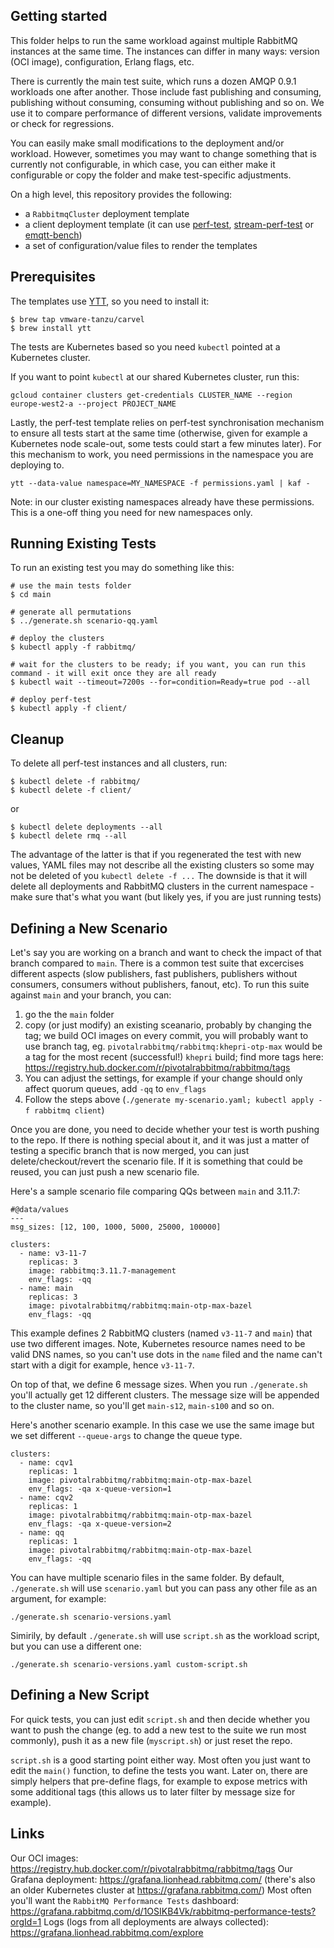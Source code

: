 ## Getting started

This folder helps to run the same workload against multiple RabbitMQ instances at the same time.
The instances can differ in many ways: version (OCI image), configuration, Erlang flags, etc.

There is currently the main test suite, which runs a dozen AMQP 0.9.1 workloads one after another.
Those include fast publishing and consuming, publishing without consuming, consuming without publishing
and so on. We use it to compare performance of different versions, validate improvements or check for regressions.

You can easily make small modifications to the deployment and/or workload. However, sometimes you may want
to change something that is currently not configurable, in which case, you can either make it configurable
or copy the folder and make test-specific adjustments.

On a high level, this repository provides the following:
* a `RabbitmqCluster` deployment template
* a client deployment template (it can use [perf-test](https://perftest.rabbitmq.com/), [stream-perf-test](https://rabbitmq.github.io/rabbitmq-stream-java-client/stable/htmlsingle/#the-performance-tool) or [emqtt-bench](https://github.com/emqx/emqtt-bench))
* a set of configuration/value files to render the templates

## Prerequisites

The templates use [YTT](https://carvel.dev/ytt/), so you need to install it:
```
$ brew tap vmware-tanzu/carvel
$ brew install ytt
```

The tests are Kubernetes based so you need `kubectl` pointed at a Kubernetes cluster.

If you want to point `kubectl` at our shared Kubernetes cluster, run this:
```
gcloud container clusters get-credentials CLUSTER_NAME --region europe-west2-a --project PROJECT_NAME
```

Lastly, the perf-test template relies on perf-test synchronisation mechanism to ensure all tests start at the same time
(otherwise, given for example a Kubernetes node scale-out, some tests could start a few minutes later). For this mechanism to work,
you need permissions in the namespace you are deploying to.
```
ytt --data-value namespace=MY_NAMESPACE -f permissions.yaml | kaf -
```

Note: in our cluster existing namespaces already have these permissions. This is a one-off thing you need for new namespaces only.

## Running Existing Tests

To run an existing test you may do something like this:

```
# use the main tests folder
$ cd main

# generate all permutations
$ ../generate.sh scenario-qq.yaml

# deploy the clusters
$ kubectl apply -f rabbitmq/

# wait for the clusters to be ready; if you want, you can run this command - it will exit once they are all ready
$ kubectl wait --timeout=7200s --for=condition=Ready=true pod --all

# deploy perf-test
$ kubectl apply -f client/
```

## Cleanup

To delete all perf-test instances and all clusters, run:

```
$ kubectl delete -f rabbitmq/
$ kubectl delete -f client/
```

or
```
$ kubectl delete deployments --all
$ kubectl delete rmq --all
```

The advantage of the latter is that if you regenerated the test with new values, YAML files may not describe all the existing clusters so some may not be deleted of you `kubectl delete -f ...`
The downside is that it will delete all deployments and RabbitMQ clusters in the current namespace - make sure that's what you want (but likely yes, if you are just running tests)

## Defining a New Scenario

Let's say you are working on a branch and want to check the impact of that branch compared to `main`.
There is a common test suite that excercises different aspects (slow publishers, fast publishers,
publishers without consumers, consumers without publishers, fanout, etc). To run this suite against `main`
and your branch, you can:

1. go the the `main` folder
2. copy (or just modify) an existing sceanario, probably by changing the tag; we build OCI images on every commit,
   you will probably want to use branch tag, eg. `pivotalrabbitmq/rabbitmq:khepri-otp-max` would be a tag for the
   most recent (successful!) `khepri` build; find more tags here: https://registry.hub.docker.com/r/pivotalrabbitmq/rabbitmq/tags
3. You can adjust the settings, for example if your change should only affect quorum queues, add `-qq` to `env_flags`
4. Follow the steps above (`./generate my-scenario.yaml; kubectl apply -f rabbitmq client`)

Once you are done, you need to decide whether your test is worth pushing to the repo. If there is nothing special about it,
and it was just a matter of testing a specific branch that is now merged, you can just delete/checkout/revert the scenario file.
If it is something that could be reused, you can just push a new scenario file.

Here's a sample scenario file comparing QQs between `main` and 3.11.7:
```
#@data/values
---
msg_sizes: [12, 100, 1000, 5000, 25000, 100000]

clusters:
  - name: v3-11-7
    replicas: 3
    image: rabbitmq:3.11.7-management
    env_flags: -qq
  - name: main
    replicas: 3
    image: pivotalrabbitmq/rabbitmq:main-otp-max-bazel
    env_flags: -qq
```

This example defines 2 RabbitMQ clusters (named `v3-11-7` and `main`) that use two different images.
Note, Kubernetes resource names need to be valid DNS names, so you can't use dots in the `name` filed and the name can't
start with a digit for example, hence `v3-11-7`.

On top of that, we define 6 message sizes. When you run `./generate.sh` you'll actually get 12 different clusters.
The message size will be appended to the cluster name, so you'll get `main-s12`, `main-s100` and so on.

Here's another scenario example. In this case we use the same image but we set different `--queue-args` to change the queue type.

```
clusters:
  - name: cqv1
    replicas: 1
    image: pivotalrabbitmq/rabbitmq:main-otp-max-bazel
    env_flags: -qa x-queue-version=1
  - name: cqv2
    replicas: 1
    image: pivotalrabbitmq/rabbitmq:main-otp-max-bazel
    env_flags: -qa x-queue-version=2
  - name: qq
    replicas: 1
    image: pivotalrabbitmq/rabbitmq:main-otp-max-bazel
    env_flags: -qq
```

You can have multiple scenario files in the same folder. By default, `./generate.sh` will use `scenario.yaml` but you can pass any other file as an argument,
for example:
```
./generate.sh scenario-versions.yaml
```

Simirily, by default `./generate.sh` will use `script.sh` as the workload script, but you can use a different one:
```
./generate.sh scenario-versions.yaml custom-script.sh
```

## Defining a New Script

For quick tests, you can just edit `script.sh` and then decide whether you want to push the change (eg. to add a new test
to the suite we run most commonly), push it as a new file (`myscript.sh`) or just reset the repo.

`script.sh` is a good starting point either way. Most often you just want to edit the `main()` function, to define the tests you want.
Later on, there are simply helpers that pre-define flags, for example to expose metrics with some additional tags (this allows us
to later filter by message size for example).

## Links

Our OCI images: https://registry.hub.docker.com/r/pivotalrabbitmq/rabbitmq/tags
Our Grafana deployment: https://grafana.lionhead.rabbitmq.com/ (there's also an older Kubernetes cluster at https://grafana.rabbitmq.com/)
Most often you'll want the `RabbitMQ Performance Tests` dashboard: https://grafana.rabbitmq.com/d/1OSIKB4Vk/rabbitmq-performance-tests?orgId=1
Logs (logs from all deployments are always collected): https://grafana.lionhead.rabbitmq.com/explore
